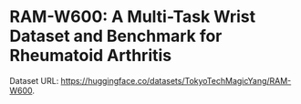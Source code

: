 # RAM-W600: A Multi-Task Wrist Dataset and Benchmark for Rheumatoid Arthritis
Dataset URL: <https://huggingface.co/datasets/TokyoTechMagicYang/RAM-W600>.

